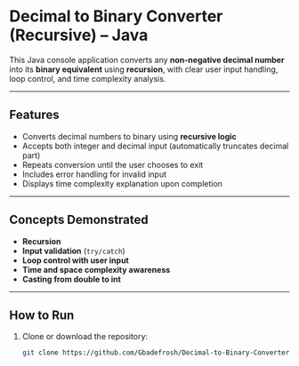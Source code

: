 #  Decimal to Binary Converter (Recursive) – Java

This Java console application converts any **non-negative decimal number** into its **binary equivalent** using **recursion**, with clear user input handling, loop control, and time complexity analysis.

---

##  Features

- Converts decimal numbers to binary using **recursive logic**
- Accepts both integer and decimal input (automatically truncates decimal part)
- Repeats conversion until the user chooses to exit
- Includes error handling for invalid input
- Displays time complexity explanation upon completion

---

##  Concepts Demonstrated

- **Recursion**
- **Input validation** (`try/catch`)
- **Loop control with user input**
- **Time and space complexity awareness**
- **Casting from double to int**

---

##  How to Run

1. Clone or download the repository:
   ```bash
   git clone https://github.com/Gbadefrosh/Decimal-to-Binary-Converter/commit/8550aa83add6107cdb693527a1916df790b9b32b
